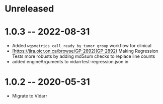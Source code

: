 # Unreleased

# 1.0.3 -- 2022-08-31
* Added `wgsmetrics_call_ready_by_tumor_group` workflow for clinical
* [https://jira.oicr.on.ca/browse/GP-2892](GP-2892) Making Regression Tests more robusts by adding md5sum checks to replace line counts
* added engineArguments to vidarrtest-regression.json.in
# 1.0.2 -- 2020-05-31
* Migrate to Vidarr
